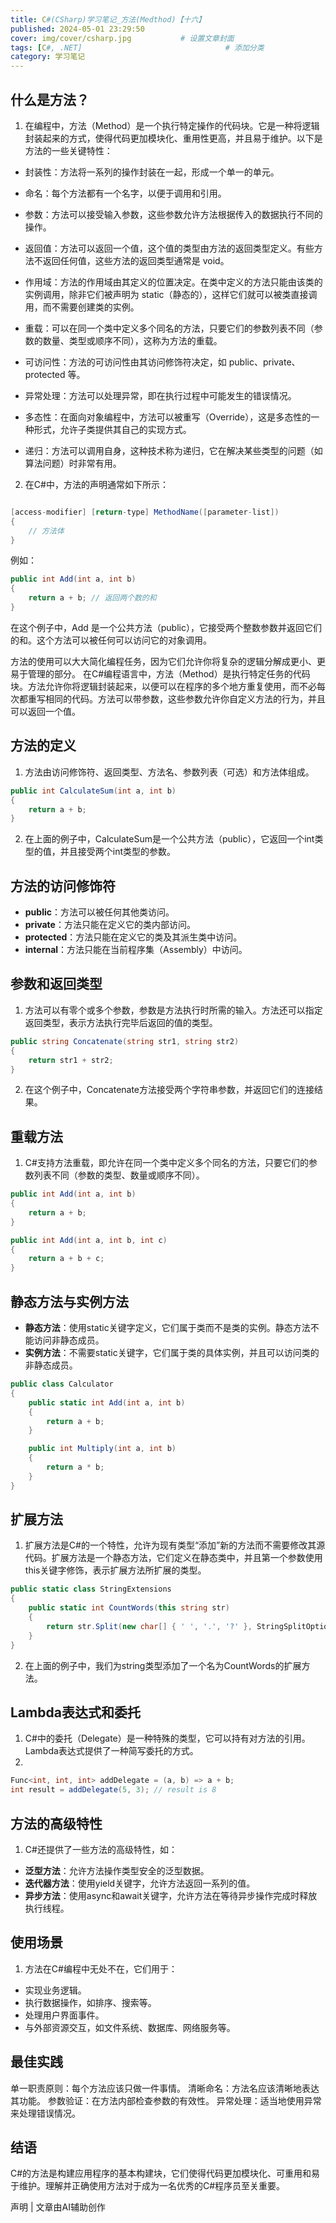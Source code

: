 ```yaml
---
title: C#(CSharp)学习笔记_方法(Medthod)【十六】
published: 2024-05-01 23:29:50
cover: img/cover/csharp.jpg           # 设置文章封面
tags: [C#, .NET]                                # 添加分类
category: 学习笔记 
---
```



## 什么是方法？
1. 在编程中，方法（Method）是一个执行特定操作的代码块。它是一种将逻辑封装起来的方式，使得代码更加模块化、重用性更高，并且易于维护。以下是方法的一些关键特性：

 - 封装性：方法将一系列的操作封装在一起，形成一个单一的单元。

- 命名：每个方法都有一个名字，以便于调用和引用。

- 参数：方法可以接受输入参数，这些参数允许方法根据传入的数据执行不同的操作。

- 返回值：方法可以返回一个值，这个值的类型由方法的返回类型定义。有些方法不返回任何值，这些方法的返回类型通常是 void。

- 作用域：方法的作用域由其定义的位置决定。在类中定义的方法只能由该类的实例调用，除非它们被声明为 static（静态的），这样它们就可以被类直接调用，而不需要创建类的实例。

- 重载：可以在同一个类中定义多个同名的方法，只要它们的参数列表不同（参数的数量、类型或顺序不同），这称为方法的重载。

 - 可访问性：方法的可访问性由其访问修饰符决定，如 public、private、protected 等。

- 异常处理：方法可以处理异常，即在执行过程中可能发生的错误情况。

- 多态性：在面向对象编程中，方法可以被重写（Override），这是多态性的一种形式，允许子类提供其自己的实现方式。

- 递归：方法可以调用自身，这种技术称为递归，它在解决某些类型的问题（如算法问题）时非常有用。

2. 在C#中，方法的声明通常如下所示：
```csharp

[access-modifier] [return-type] MethodName([parameter-list])
{
    // 方法体
}
```
例如：

```csharp
public int Add(int a, int b)
{
    return a + b; // 返回两个数的和
}
```
在这个例子中，Add 是一个公共方法（public），它接受两个整数参数并返回它们的和。这个方法可以被任何可以访问它的对象调用。

方法的使用可以大大简化编程任务，因为它们允许你将复杂的逻辑分解成更小、更易于管理的部分。
在C#编程语言中，方法（Method）是执行特定任务的代码块。方法允许你将逻辑封装起来，以便可以在程序的多个地方重复使用，而不必每次都重写相同的代码。方法可以带参数，这些参数允许你自定义方法的行为，并且可以返回一个值。

## 方法的定义
1. 方法由访问修饰符、返回类型、方法名、参数列表（可选）和方法体组成。

```csharp
public int CalculateSum(int a, int b)
{
    return a + b;
}
```
2. 在上面的例子中，CalculateSum是一个公共方法（public），它返回一个int类型的值，并且接受两个int类型的参数。

## 方法的访问修饰符
- **public**：方法可以被任何其他类访问。
- **private**：方法只能在定义它的类内部访问。
- **protected**：方法只能在定义它的类及其派生类中访问。
- **internal**：方法只能在当前程序集（Assembly）中访问。
## 参数和返回类型
1. 方法可以有零个或多个参数，参数是方法执行时所需的输入。方法还可以指定返回类型，表示方法执行完毕后返回的值的类型。

```csharp
public string Concatenate(string str1, string str2)
{
    return str1 + str2;
}
```
2. 在这个例子中，Concatenate方法接受两个字符串参数，并返回它们的连接结果。

## 重载方法
1. C#支持方法重载，即允许在同一个类中定义多个同名的方法，只要它们的参数列表不同（参数的类型、数量或顺序不同）。

```csharp
public int Add(int a, int b)
{
    return a + b;
}
```
```csharp
public int Add(int a, int b, int c)
{
    return a + b + c;
}
```
## 静态方法与实例方法
- **静态方法**：使用static关键字定义，它们属于类而不是类的实例。静态方法不能访问非静态成员。
- **实例方法**：不需要static关键字，它们属于类的具体实例，并且可以访问类的非静态成员。

```csharp
public class Calculator
{
    public static int Add(int a, int b)
    {
        return a + b;
    }

    public int Multiply(int a, int b)
    {
        return a * b;
    }
}
```
## 扩展方法
1. 扩展方法是C#的一个特性，允许为现有类型“添加”新的方法而不需要修改其源代码。扩展方法是一个静态方法，它们定义在静态类中，并且第一个参数使用this关键字修饰，表示扩展方法所扩展的类型。

```csharp
public static class StringExtensions
{
    public static int CountWords(this string str)
    {
        return str.Split(new char[] { ' ', '.', '?' }, StringSplitOptions.RemoveEmptyEntries).Length;
    }
}
```
2. 在上面的例子中，我们为string类型添加了一个名为CountWords的扩展方法。

## Lambda表达式和委托
1. C#中的委托（Delegate）是一种特殊的类型，它可以持有对方法的引用。Lambda表达式提供了一种简写委托的方式。
2. 
```csharp
Func<int, int, int> addDelegate = (a, b) => a + b;
int result = addDelegate(5, 3); // result is 8
```
## 方法的高级特性
1. C#还提供了一些方法的高级特性，如：

- **泛型方法**：允许方法操作类型安全的泛型数据。
- **迭代器方法**：使用yield关键字，允许方法返回一系列的值。
- **异步方法**：使用async和await关键字，允许方法在等待异步操作完成时释放执行线程。
##  使用场景
1. 方法在C#编程中无处不在，它们用于：

- 实现业务逻辑。
- 执行数据操作，如排序、搜索等。
- 处理用户界面事件。
- 与外部资源交互，如文件系统、数据库、网络服务等。
## 最佳实践
单一职责原则：每个方法应该只做一件事情。
清晰命名：方法名应该清晰地表达其功能。
参数验证：在方法内部检查参数的有效性。
异常处理：适当地使用异常来处理错误情况。
## 结语
C#的方法是构建应用程序的基本构建块，它们使得代码更加模块化、可重用和易于维护。理解并正确使用方法对于成为一名优秀的C#程序员至关重要。

声明 | 文章由AI辅助创作